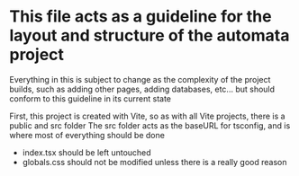 # This file acts as a guideline for the layout and structure of the automata project

Everything in this is subject to change as the complexity of the project builds, such as adding other pages, adding databases, etc... but should conform to this guideline in its current state

First, this project is created with Vite, so as with all Vite projects, there is a public and src folder
The src folder acts as the baseURL for tsconfig, and is where most of everything should be done

- index.tsx should be left untouched
- globals.css should not be modified unless there is a really good reason